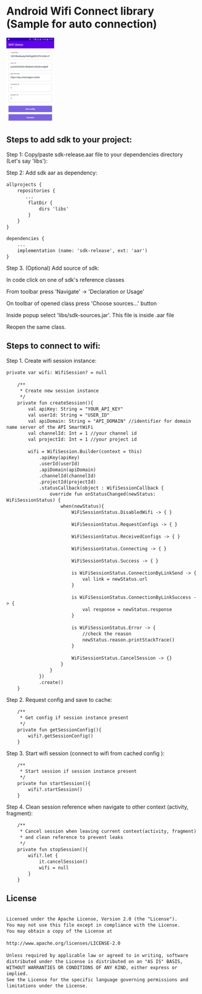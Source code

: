 # Android Wifi Connect library (Sample for auto connection)

<p float="left" align="left">
    <img src="/images/demo.jpg" width="25%" />
</p>

## Steps to add sdk to your project:

Step 1: Copy/paste sdk-release.aar file to your dependencies directory (Let's say 'libs'):

Step 2: Add sdk aar as dependency:

```
allprojects {
    repositories {
       ...
        flatDir {
            dirs 'libs'
        }
    }
}
```

```
dependencies {
    ...
    implementation (name: 'sdk-release', ext: 'aar')
}
```

Step 3. (Optional) Add source of sdk:

In code click on one of sdk's reference classes

From toolbar press 'Navigate' -> 'Declaration or Usage'

On toolbar of opened class press 'Choose sources...' button

Inside popup select 'libs/sdk-sources.jar'. This file is inside .aar file

Reopen the same class.


## Steps to connect to wifi:

Step 1. Create wifi session instance:

```
private var wifi: WifiSession? = null

    /**
     * Create new session instance
     */
    private fun createSession(){
        val apiKey: String = "YOUR_API_KEY"
        val userId: String = "USER_ID"
        val apiDomain: String = "API_DOMAIN" //identifier for domain name server of the API SmartWiFi
        val channelId: Int = 1 //your channel id
        val projectId: Int = 1 //your project id

        wifi = WifiSession.Builder(context = this)
            .apiKey(apiKey)
            .userId(userId)
            .apiDomain(apiDomain)
            .channelId(channelId)
            .projectId(projectId)
            .statusCallback(object : WifiSessionCallback {
                override fun onStatusChanged(newStatus: WiFiSessionStatus) {
                    when(newStatus){
                        WiFiSessionStatus.DisabledWifi -> { }

                        WiFiSessionStatus.RequestConfigs -> { }

                        WiFiSessionStatus.ReceivedConfigs -> { }

                        WiFiSessionStatus.Connecting -> { }

                        WiFiSessionStatus.Success -> { }

                        is WiFiSessionStatus.ConnectionByLinkSend -> {
                            val link = newStatus.url
                        }

                        is WiFiSessionStatus.ConnectionByLinkSuccess -> {
                            val response = newStatus.response
                        }

                        is WiFiSessionStatus.Error -> {
                            //check the reason
                            newStatus.reason.printStackTrace()
                        }

                        WiFiSessionStatus.CancelSession -> {}
                    }
                }
            })
            .create()
    }
```

Step 2. Request config and save to cache:

```
    /**
     * Get config if session instance present
     */
    private fun getSessionConfig(){
        wifi?.getSessionConfig()
    }

```

Step 3. Start wifi session (connect to wifi from cached config ):

```
    /**
     * Start session if session instance present
     */
    private fun startSession(){
        wifi?.startSession()
    }

```

Step 4. Clean session reference when navigate to other context (activity, fragment):

```
    /**
     * Cancel session when leaving current context(activity, fragment)
     * and clean reference to prevent leaks
     */
    private fun stopSession(){
        wifi?.let {
            it.cancelSession()
            wifi = null
        }
    }
```

## License

```Copyright 2021 Oleksii Bolshakov

Licensed under the Apache License, Version 2.0 (the "License").
You may not use this file except in compliance with the License.
You may obtain a copy of the License at

http://www.apache.org/licenses/LICENSE-2.0

Unless required by applicable law or agreed to in writing, software
distributed under the License is distributed on an "AS IS" BASIS,
WITHOUT WARRANTIES OR CONDITIONS OF ANY KIND, either express or implied.
See the License for the specific language governing permissions and
limitations under the License.
```
